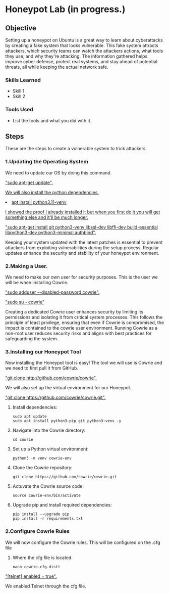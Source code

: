 # Honeypot Lab (in progress.)

## Objective

Setting up a honeypot on Ubuntu is a great way to learn about cyberattacks by creating a fake system that looks vulnerable. This fake system attracts attackers, which security teams can watch the attackers actions, what tools they use, and why they're attacking. The information gathered helps improve cyber defense, protect real systems, and stay ahead of potential threats, all while keeping the actual network safe. 

### Skills Learned


- Skill 1
- Skill 2

### Tools Used

- List the tools and what you did with it.

## Steps

These are the steps to create a vulnerable system to trick attackers.

### 1.Updating the Operating System
<p>
    We need to update our OS by doing this command. 
</p>
<div>
<a href="https://postimg.cc/v4Qh8FYx">
    <p>
    "sudo apt-get update".
    </p>
<div>
    <p>
    We will also install the python dependencies.
        <li>apt install python3.11-venv</li>
</p>
      <p>
        I showed the proof I already installed it but when you first do it you will get something else and it'll be much longer.
    </p>
<a href="https://postimg.cc/tZVwdQVC">
    <p>
    "sudo apt-get install git python3-venv libssl-dev libffi-dev build-essential libpython3-dev python3-minimal authbind".
    </p>
</a>
</div>
<p>
        Keeping your system updated with the latest patches is essential to prevent attackers from exploiting vulnerabilities during the setup process. Regular updates enhance the security and stability of your honeypot environment.
    </p>
</div>

### 2.Making a User.
 <p>
    We need to make our own user for security purposes. This is the user we will be when installing Cowrie.
 </p>
<div>
<a href="https://postimg.cc/2qcPvvtR"> 
    <p>
    "sudo adduser --disabled-password cowrie".
    </p>
    <p>
    "sudo su - cowrie"
    </p>
</a>
    <p>
        Creating a dedicated Cowrie user enhances security by limiting its permissions and isolating it from critical system processes. This follows the principle of least privilege, ensuring that even if Cowrie is compromised, the impact is contained to the cowrie user environment. Running Cowrie as a non-root user reduces security risks and aligns with best practices for safeguarding the system.
    </p>
</div>
    
### 3.Installing our Honeypot Tool
<p>
   Now installing the Honeypot tool is easy! The tool we will use is Cowrie and we need to first pull it from GitHub.
</p>
<div>
<a href="https://postimg.cc/ftmWKD0v">
    <p>
    "git clone http://github.com/cowrie/cowrie".
    </p>
</a>
<p>
        We will also set up the virtual environment for our Honeypot.
    </p>
</div>
<div>
<a href="https://postimg.cc/8JMZsrzj">
    <p>
    "git clone https://github.com/cowrie/cowrie.git".
    </p>
</a>
    <ol>
  <li>
    Install dependencies:
    <pre><code>sudo apt update
sudo apt install python3-pip git python3-venv -y</code></pre>
  </li>
  <li>
    Navigate into the Cowrie directory:
    <pre><code>cd cowrie</code></pre>
  </li>
  <li>
    Set up a Python virtual environment:
    <pre><code>python3 -m venv cowrie-env</code></pre>
  </li>
  <li>
    Clone the Cowrie repository:
    <pre><code>git clone https://github.com/cowrie/cowrie.git</code></pre>
  </li>
  <li>
      Actuvate the Cowrie source code:
      <pre><code>source cowrie-env/bin/activate</code></pre>
  </li>
  <li>
    Upgrade pip and install required dependencies:
    <pre><code>pip install --upgrade pip
pip install -r requirements.txt</code></pre>
  </li>
</ol>
</div>

### 2.Configure Cowrie Rules
<p>
   We will now configure the Cowrie rules. This will be configured on the .cfg file
</p>
<ol>
 <li>
    Where the cfg file is located.
    <pre><code>nano cowrie.cfg.distt</code></pre>
 </li>
</ol>
<div>
<a href="https://postimg.cc/fkrbFfbH">
    <p>
    "[telnet] 
     enabled = true".
    </p>
</a>
<p>
        We enabled Telnet through the cfg file.
    </p>
</div>
<div>
